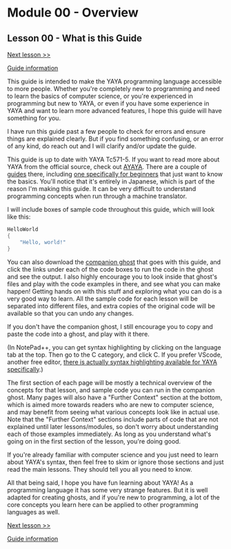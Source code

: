 # Module 00 - Overview

## Lesson 00 - What is this Guide

[Next lesson >>](../module_00_overview/01_what_is_yaya.md)

[Guide information](../README.md)

This guide is intended to make the YAYA programming language accessible to more people. Whether you're completely new to programming and need to learn the basics of computer science, or you're experienced in programming but new to YAYA, or even if you have some experience in YAYA and want to learn more advanced features, I hope this guide will have something for you.

I have run this guide past a few people to check for errors and ensure things are explained clearly. But if you find something confusing, or an error of any kind, do reach out and I will clarify and/or update the guide.

This guide is up to date with YAYA Tc571-5. If you want to read more about YAYA from the official source, check out [AYAYA](http://emily.shillest.net/ayaya/index.php). There are a couple of [guides](https://emily.shillest.net/ayaya/index.php?%E3%83%9E%E3%83%8B%E3%83%A5%E3%82%A2%E3%83%AB/%E6%96%87%E6%B3%95) there, including [one specifically for beginners](https://emily.shillest.net/ayaya/index.php?%E3%83%9E%E3%83%8B%E3%83%A5%E3%82%A2%E3%83%AB/%E5%9F%BA%E6%9C%AC) that just want to know the basics. You'll notice that it's entirely in Japanese, which is part of the reason I'm making this guide. It can be very difficult to understand programming concepts when run through a machine translator.

I will include boxes of sample code throughout this guide, which will look like this:

```c
HelloWorld
{
	"Hello, world!"
}
```

You can also download the [companion ghost](https://github.com/Zichqec/ghost_guides) that goes with this guide, and click the links under each of the code boxes to run the code in the ghost and see the output. I also highly encourage you to look inside that ghost's files and play with the code examples in there, and see what you can make happen! Getting hands on with this stuff and exploring what you can do is a very good way to learn. All the sample code for each lesson will be separated into different files, and extra copies of the original code will be available so that you can undo any changes.

If you don't have the companion ghost, I still encourage you to copy and paste the code into a ghost, and play with it there.

(In NotePad++, you can get syntax highlighting by clicking on the language tab at the top. Then go to the C category, and click C. If you prefer VScode, another free editor, [there is actually syntax highlighting available for YAYA specifically](https://marketplace.visualstudio.com/items?itemName=steve02081504.ayaya).)

The first section of each page will be mostly a technical overview of the concepts for that lesson, and sample code you can run in the companion ghost. Many pages will also have a "Further Context" section at the bottom, which is aimed more towards readers who are new to computer science, and may benefit from seeing what various concepts look like in actual use. Note that the "Further Context" sections include parts of code that are not explained until later lessons/modules, so don't worry about understanding each of those examples immediately. As long as you understand what's going on in the first section of the lesson, you're doing good.

If you're already familiar with computer science and you just need to learn about YAYA's syntax, then feel free to skim or ignore those sections and just read the main lessons. They should tell you all you need to know.

All that being said, I hope you have fun learning about YAYA! As a programming language it has some very strange features. But it is well adapted for creating ghosts, and if you're new to programming, a lot of the core concepts you learn here can be applied to other programming languages as well.

[Next lesson >>](../module_00_overview/01_what_is_yaya.md)

[Guide information](../README.md)